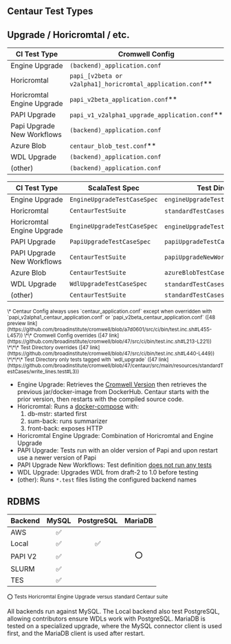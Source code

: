 ## Centaur Test Types

## Upgrade / Horicromtal / etc.

| CI Test Type                  | Cromwell Config                                                  | Centaur Config                                         |
|-------------------------------|------------------------------------------------------------------|--------------------------------------------------------|
| Engine Upgrade                | `(backend)_application.conf`                                     | `centaur_application.conf`*                            |
| Horicromtal                   | `papi_[v2beta or v2alpha1]_horicromtal_application.conf`**       | `centaur_application_`<br>`horicromtal.conf`           |
| Horicromtal<br>Engine Upgrade | `papi_v2beta_application.conf`**                                 | `centaur_application_`<br>`horicromtal_no_assert.conf` |
| PAPI Upgrade                  | `papi_v1_v2alpha1_upgrade_application.conf`**                    | `centaur_application.conf`*                            |
| Papi Upgrade<br>New Workflows | `(backend)_application.conf`                                     | `centaur_application.conf`*                            |
| Azure Blob                    | `centaur_blob_test.conf`**                                       | `centaur_application.conf`*                            |
| WDL Upgrade                   | `(backend)_application.conf`                                     | `centaur_application.conf`*                            |
| (other)                       | `(backend)_application.conf`                                     | `centaur_application.conf`*                            |

| CI Test Type                  | ScalaTest Spec              | Test Directory                      |
|-------------------------------|-----------------------------|-------------------------------------|
| Engine Upgrade                | `EngineUpgradeTestCaseSpec` | `engineUpgradeTestCases`            |
| Horicromtal                   | `CentaurTestSuite`          | `standardTestCases`***              |
| Horicromtal<br>Engine Upgrade | `EngineUpgradeTestCaseSpec` | `engineUpgradeTestCases`***         |
| PAPI Upgrade                  | `PapiUpgradeTestCaseSpec`   | `papiUpgradeTestCases`              |
| PAPI Upgrade<br>New Workflows | `CentaurTestSuite`          | `papiUpgradeNewWorkflowsTestCases`  |
| Azure Blob                    | `CentaurTestSuite      `    | `azureBlobTestCases`                |
| WDL Upgrade                   | `WdlUpgradeTestCaseSpec`    | `standardTestCases`****             |
| (other)                       | `CentaurTestSuite`          | `standardTestCases`                 |

<small>
\* Centaur Config always uses `centaur_application.conf` except when overridden with `papi_v2alpha1_centaur_application.conf`
or `papi_v2beta_centaur_application.conf`
  ([48 preview link](https://github.com/broadinstitute/cromwell/blob/a7d0601/src/ci/bin/test.inc.sh#L455-L457))  
\*\* Cromwell Config overrides
  ([47 link](https://github.com/broadinstitute/cromwell/blob/47/src/ci/bin/test.inc.sh#L213-L221))  
\*\*\* Test Directory overrides
  ([47 link](https://github.com/broadinstitute/cromwell/blob/47/src/ci/bin/test.inc.sh#L440-L449))  
\*\*\*\* Test Directory only tests tagged with `wdl_upgrade`
  ([47 link](https://github.com/broadinstitute/cromwell/blob/47/centaur/src/main/resources/standardTestCases/write_lines.test#L3))  
</small>

- Engine Upgrade: Retrieves the [Cromwell Version](https://github.com/broadinstitute/cromwell/blob/47/project/Version.scala#L8) then retrieves the previous jar/docker-image from DockerHub. Centaur starts with the prior version, then restarts with the compiled source code.
- Horicromtal: Runs a [docker-compose](https://github.com/broadinstitute/cromwell/blob/47/src/ci/docker-compose/docker-compose-horicromtal.yml) with:
    1. db-mstr: started first
    2. sum-back: runs summarizer
    3. front-back: exposes HTTP
- Horicromtal Engine Upgrade: Combination of Horicromtal and Engine Upgrade
- PAPI Upgrade: Tests run with an older version of Papi and upon restart use a newer version of Papi
- PAPI Upgrade New Workflows: Test definition [does not run any tests](https://travis-ci.org/broadinstitute/cromwell/jobs/475378412)
- WDL Upgrade: Upgrades WDL from draft-2 to 1.0 before testing
- (other): Runs `*.test` files listing the configured backend names

## RDBMS

| Backend | MySQL  | PostgreSQL  | MariaDB  |
|---------|:------:|:-----------:|:--------:|
| AWS     |   ✅   |             |          |
| Local   |   ✅   |      ✅     |          |
| PAPI V2 |   ✅   |             |    ⭕    |
| SLURM   |   ✅   |             |          |
| TES     |   ✅   |             |          |

<small>
⭕ Tests Horicromtal Engine Upgrade versus standard Centaur suite
</small>

All backends run against MySQL. The Local backend also test PostgreSQL, allowing contributors ensure WDLs work with PostgreSQL. MariaDB is tested on a specialized upgrade, where the MySQL connector client is used first, and the MariaDB client is used after restart.
